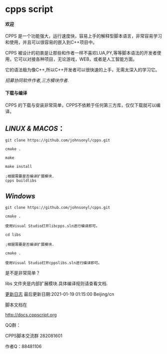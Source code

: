 # cpps script
#### **欢迎**

CPPS 是一个功能强大，运行速度快，容易上手的解释型脚本语言，非常容易学习和使用，并且可以很容易的嵌入到C++项目中。

CPPS 被设计的初衷是让那些和作者一样不喜欢LUA,PY,等等脚本语法的开发者使用，它可以对接各种项目，无论游戏，WEB，或者是人工智能方面。

它的语法极为像C++,所以C++开发者可以很快速的上手，无需太深入的学习它。

*招募协同软件作者,三方模块作者.*

#### **下载与编译**

CPPS 的下载与安装非常简单，CPPS不依赖于任何第三方库，仅仅下载就可以编译。

*LINUX & MACOS*：
-
```
git clone https://github.com/johnsonyl/cpps.git

cmake .

make

make install

;根据需要是否编译扩展模块.
cpps buildlibs

```
*Windows*
-
```
git clone https://github.com/johnsonyl/cpps.git

cmake .

使用Visual Studio打开libcpps.sln进行编译即可。

cd libs

;根据需要是否编译扩展模块.

cmake .

使用Visual Studio打开cppslibs.sln进行编译即可。

```

是不是非常简单？

libs 文件夹是内部扩展模块.具体编译规则请查看文档.

[更新日志](changelog.md) 最后更新日期:2021-01-19 01:15:00 Beijing/cn

脚本文档在

http://docs.cppscript.org

QQ群：

CPPS脚本交流群 282081601

作者Q：88481106


